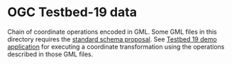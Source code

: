 # OGC Testbed-19 data

Chain of coordinate operations encoded in GML.
Some GML files in this directory requires the
[standard schema proposal](../..standard-schema-proposal).
See [Testbed 19 demo application](https://geomatys.github.io/testbed/19.html)
for executing a coordinate transformation using the operations described in those GML files.
